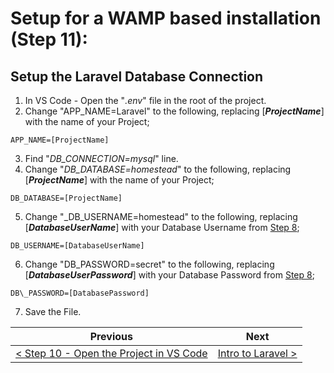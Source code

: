 # Setup for a WAMP based installation (Step 11):

## Setup the Laravel Database Connection

1. In VS Code - Open the &quot;_.env_&quot; file in the root of the project.
2. Change &quot;APP\_NAME=Laravel&quot; to the following, replacing [**_ProjectName_**] with the name of your Project;

```
APP_NAME=[ProjectName]
```

3. Find &quot;_DB\_CONNECTION=mysql_&quot; line.
4. Change &quot;_DB\_DATABASE=homestead_&quot; to the following, replacing [**_ProjectName_**] with the name of your Project;

```
DB_DATABASE=[ProjectName]
```

5. Change &quot;_DB\_USERNAME=homestead&quot; to the following, replacing [**_DatabaseUserName_**] with your Database Username from [Step 8](wamp-8.md);

```
DB_USERNAME=[DatabaseUserName]
```

6. Change &quot;DB\_PASSWORD=secret&quot; to the following, replacing [**_DatabaseUserPassword_**] with your Database Password from [Step 8](wamp-8.md);

```
DB\_PASSWORD=[DatabasePassword]
```

7. Save the File.

| Previous | Next |
| -------- | ---- |
| [< Step 10 - Open the Project in VS Code ](wamp-10.md) | [Intro to Laravel >](laravel-1.md) |
